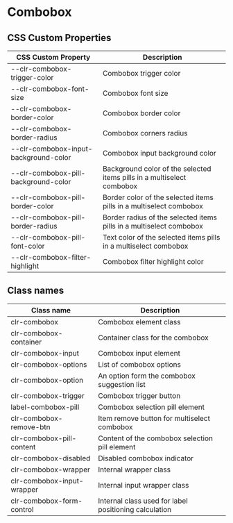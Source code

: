 # Combobox

## CSS Custom Properties

| CSS Custom Property                   | Description                                                            |
| ------------------------------------- | ---------------------------------------------------------------------- |
| --clr-combobox-trigger-color          | Combobox trigger color                                                 |
| --clr-combobox-font-size              | Combobox font size                                                     |
| --clr-combobox-border-color           | Combobox border color                                                  |
| --clr-combobox-border-radius          | Combobox corners radius                                                |
| --clr-combobox-input-background-color | Combobox input background color                                        |
| --clr-combobox-pill-background-color  | Background color of the selected items pills in a multiselect combobox |
| --clr-combobox-pill-border-color      | Border color of the selected items pills in a multiselect combobox     |
| --clr-combobox-pill-border-radius     | Border radius of the selected items pills in a multiselect combobox    |
| --clr-combobox-pill-font-color        | Text color of the selected items pills in a multiselect combobox       |
| --clr-combobox-filter-highlight       | Combobox filter highlight color                                        |

## Class names

| Class name                 | Description                                           |
| -------------------------- | ----------------------------------------------------- |
| clr-combobox               | Combobox element class                                |
| clr-combobox-container     | Container class for the combobox                      |
| clr-combobox-input         | Combobox input element                                |
| clr-combobox-options       | List of combobox options                              |
| clr-combobox-option        | An option form the combobox suggestion list           |
| clr-combobox-trigger       | Combobox trigger button                               |
| label-combobox-pill        | Combobox selection pill element                       |
| clr-combobox-remove-btn    | Item remove button for multiselect combobox           |
| clr-combobox-pill-content  | Content of the combobox selection pill element        |
| clr-combobox-disabled      | Disabled combobox indicator                           |
| clr-combobox-wrapper       | Internal wrapper class                                |
| clr-combobox-input-wrapper | Internal input wrapper class                          |
| clr-combobox-form-control  | Internal class used for label positioning calculation |
